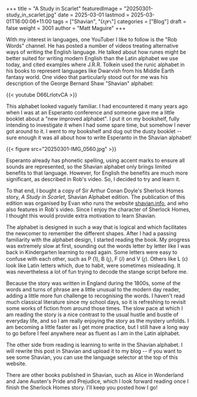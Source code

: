 +++
title = "A Study in Scarlet"
featuredImage = "20250301-study_in_scarlet.jpg"
date = 2025-03-01
lastmod = 2025-03-01T16:00:06+11:00
tags = ["Shavian", "𐑖𐑱𐑝𐑾𐑯"]
categories = ["Blog"]
draft = false
weight = 3001
author = "Matt Maguire"
+++

With my interest in languages, one YouTuber I like to follow is the "Rob Words" channel. He has posted a number of videos treating alternative ways of writing the English language. He talked about how runes might be better suited for writing modern English than the Latin alphabet we use today, and cited examples where J.R.R. Tolkein used the runic alphabet in his books to represent languages like Dwarvish from his Middle Earth fantasy world. One video that particularly stood out for me was his description of the George Bernard Shaw "Shavian" alphabet:

{{< youtube D66LrlotvCA >}}

This alphabet looked vaguely familiar. I had encountered it many years ago when I was at an Esperanto conference and someone gave me a little booklet about a "new improved alphabet". I put it on my bookshelf, fully intending to investigate it when I had some spare time, but somehow I never got around to it. I went to my bookshelf and dug out the dusty booklet -- sure enough it was all about how to write Esperanto in the Shavian alphabet!

{{< figure src="20250301-IMG_0560.jpg" >}}

Esperanto already has phonetic spelling, using accent marks to ensure all sounds are represented, so the Shavian alphabet only brings limited benefits to that language. However, for English the benefits are much more significant, as described in Rob's video. So, I decided to try and learn it.

To that end, I bought a copy of Sir Arthur Conan Doyle's Sherlock Homes story, _A Study in Scarlet_, Shavian Alphabet edition. The publication of this edition was organised by Evan who runs the website [shavian.info](https://shavian.info/), and who also features in Rob's video. Since I enjoy the character of Sherlock Homes, I thought this would provide extra motivation to learn Shavian.

The alphabet is designed in such a way that is logical and which facilitates the newcomer to remember the different shapes. After I had a passing familiarity with the alphabet design, I started reading the book. My progress was extremely slow at first, sounding out the words letter by letter like I was back in Kindergarten learning to read again. Some letters were easy to confuse with each other, such as P (𐑐), B (𐑚), F (𐑓) and V (𐑝). Others like L (𐑤) look like Latin letters which, due to habit, were sometimes misleading. It was nevertheless a lot of fun trying to decode the stange script before me.

Because the story was written in England during the 1800s, some of the words and turns of phrase are a little unusual to the modern day reader, adding a little more fun challenge to recognising the words. I haven't read much classical literature since my school days, so it is refreshing to revisit some works of fiction from around those times. The slow pace at which I am reading the story is a nice contrast to the usual hustle and bustle of everyday life, and so I am really enjoying the story as the mystery unfolds. I am becoming a little faster as I get more practice, but I still have a long way to go before I feel anywhere near as fluent as I am in the Latin alphabet.

The other side from reading is learning to write in the Shavian alphabet. I will rewrite this post in Shavian and upload it to my blog -- if you want to see some Shavian, you can use the language selector at the top of this website.

There are other books published in Shavian, such as Alice in Wonderland and Jane Austen's Pride and Prejudice, which I look forward reading once I finish the Sherlock Homes story. I'll keep you posted how I go!
